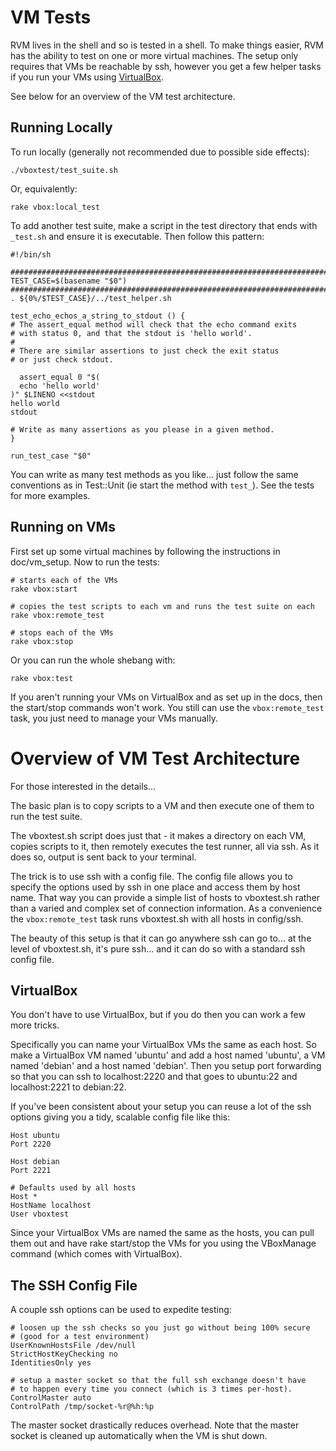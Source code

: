 VM Tests
=============================================================================

RVM lives in the shell and so is tested in a shell. To make things easier, RVM
has the ability to test on one or more virtual machines. The setup only
requires that VMs be reachable by ssh, however you get a few helper tasks if
you run your VMs using [VirtualBox].

See below for an overview of the VM test architecture.

Running Locally
------------------------

To run locally (generally not recommended due to possible side effects):

    ./vboxtest/test_suite.sh

Or, equivalently:

    rake vbox:local_test

To add another test suite, make a script in the test directory that ends with
`_test.sh` and ensure it is executable. Then follow this pattern:

    #!/bin/sh

    ########################################################################
    TEST_CASE=$(basename "$0")
    ########################################################################
    . ${0%/$TEST_CASE}/../test_helper.sh

    test_echo_echos_a_string_to_stdout () {
    # The assert_equal method will check that the echo command exits
    # with status 0, and that the stdout is 'hello world'.
    #
    # There are similar assertions to just check the exit status
    # or just check stdout.

      assert_equal 0 "$(
      echo 'hello world'
    )" $LINENO <<stdout
    hello world
    stdout

    # Write as many assertions as you please in a given method.
    }

    run_test_case "$0"

You can write as many test methods as you like... just follow the same
conventions as in Test::Unit (ie start the method with `test_`). See the tests
for more examples.

Running on VMs
------------------------

First set up some virtual machines by following the instructions in
doc/vm_setup. Now to run the tests:

    # starts each of the VMs
    rake vbox:start
    
    # copies the test scripts to each vm and runs the test suite on each
    rake vbox:remote_test
    
    # stops each of the VMs
    rake vbox:stop

Or you can run the whole shebang with:

    rake vbox:test

If you aren't running your VMs on VirtualBox and as set up in the docs, then the start/stop commands won't work.  You still can use the `vbox:remote_test` task, you just need to manage your VMs manually.

Overview of VM Test Architecture
==============================================================================

For those interested in the details...

The basic plan is to copy scripts to a VM and then execute one of them to run
the test suite.

The vboxtest.sh script does just that - it makes a directory on each VM,
copies scripts to it, then remotely executes the test runner, all via ssh. As
it does so, output is sent back to your terminal.

The trick is to use ssh with a config file. The config file allows you to
specify the options used by ssh in one place and access them by host name.
That way you can provide a simple list of hosts to vboxtest.sh rather than a
varied and complex set of connection information. As a convenience the
`vbox:remote_test` task runs vboxtest.sh with all hosts in config/ssh.

The beauty of this setup is that it can go anywhere ssh can go to... at the
level of vboxtest.sh, it's pure ssh... and it can do so with a standard ssh
config file.

VirtualBox
------------------------

You don't have to use VirtualBox, but if you do then you can work a few more tricks.

Specifically you can name your VirtualBox VMs the same as each host.  So make a VirtualBox VM named 'ubuntu' and add a host named 'ubuntu', a VM named 'debian' and a host named 'debian'.  Then you setup port forwarding so that you can ssh to localhost:2220 and that goes to ubuntu:22 and localhost:2221 to debian:22.

If you've been consistent about your setup you can reuse a lot of the ssh options giving you a tidy, scalable config file like this:

    Host ubuntu
    Port 2220
    
    Host debian
    Port 2221
    
    # Defaults used by all hosts
    Host *
    HostName localhost
    User vboxtest

Since your VirtualBox VMs are named the same as the hosts, you can pull them
out and have rake start/stop the VMs for you using the VBoxManage command
(which comes with VirtualBox).

The SSH Config File
------------------------

A couple ssh options can be used to expedite testing:

    # loosen up the ssh checks so you just go without being 100% secure
    # (good for a test environment)
    UserKnownHostsFile /dev/null
    StrictHostKeyChecking no
    IdentitiesOnly yes
    
    # setup a master socket so that the full ssh exchange doesn't have
    # to happen every time you connect (which is 3 times per-host).
    ControlMaster auto
    ControlPath /tmp/socket-%r@%h:%p

The master socket drastically reduces overhead. Note that the master socket is
cleaned up automatically when the VM is shut down.

[VirtualBox]: http://www.virtualbox.org/